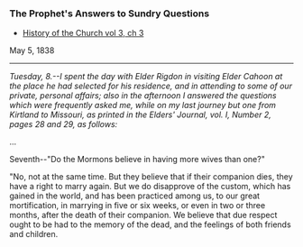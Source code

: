 ### The Prophet's Answers to Sundry Questions

* [History of the Church vol 3, ch 3](https://byustudies.byu.edu/content/volume-3-chapter-3)

May 5, 1838

---

_Tuesday, 8.--I spent the day with Elder Rigdon in visiting Elder Cahoon at the place he had selected for his residence, and in attending to some of our private, personal affairs; also in the afternoon I answered the questions which were frequently asked me, while on my last journey but one from Kirtland to Missouri, as printed in the Elders' Journal, vol. I, Number 2, pages 28 and 29, as follows:_

...

Seventh--"Do the Mormons believe in having more wives than one?"

"No, not at the same time. But they believe that if their companion dies, they have a right to marry again. But we do disapprove of the custom, which has gained in the world, and has been practiced among us, to our great mortification, in marrying in five or six weeks, or even in two or three months, after the death of their companion. We believe that due respect ought to be had to the memory of the dead, and the feelings of both friends and children.
